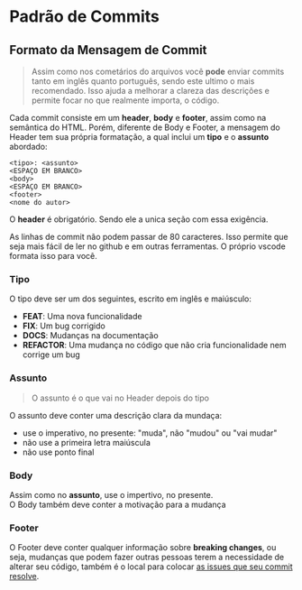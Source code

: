 # Padrão de Commits

## Formato da Mensagem de Commit

> Assim como nos cometários do arquivos você **pode** enviar commits tanto em inglês quanto português, sendo este ultimo o mais recomendado. Isso ajuda a melhorar a clareza das descrições e permite focar no que realmente importa, o código.    

Cada commit consiste em um **header**, **body** e **footer**, assim como na semântica do HTML. Porém, diferente de Body e Footer, a mensagem do Header tem sua própria formatação, a qual inclui um **tipo** e o **assunto** abordado:   

```fundamental
<tipo>: <assunto>
<ESPAÇO EM BRANCO>
<body>
<ESPAÇO EM BRANCO>
<footer>
<nome do autor>
```

O **header** é obrigatório. Sendo ele a unica seção com essa exigência.  

As linhas de commit não podem passar de 80 caracteres. Isso permite que seja mais fácil de ler 
no github e em outras ferramentas. O próprio vscode formata isso para você.      

### Tipo

O tipo deve ser um dos seguintes, escrito em inglês e maiúsculo:

* **FEAT**: Uma nova funcionalidade
* **FIX**: Um bug corrigido
* **DOCS**: Mudanças na documentação
* **REFACTOR**: Uma mudança no código que não cria funcionalidade nem corrige um bug

### Assunto

> O assunto é o que vai no Header depois do tipo  

O assunto deve conter uma descriçâo clara da mundaça:  

* use o imperativo, no presente: "muda", não "mudou" ou "vai mudar"
* não use a primeira letra maiúscula
* não use ponto final

### Body

Assim como no **assunto**, use o impertivo, no presente.  
O Body também deve conter a motivação para a mudança   

### Footer

O Footer deve conter qualquer informação sobre **breaking changes**, ou seja, mudanças que podem fazer outras pessoas terem a necessidade de alterar seu código, também é o local para colocar [as issues que seu commit resolve][closing-issues].    




[closing-issues]: https://help.github.com/articles/closing-issues-via-commit-messages/